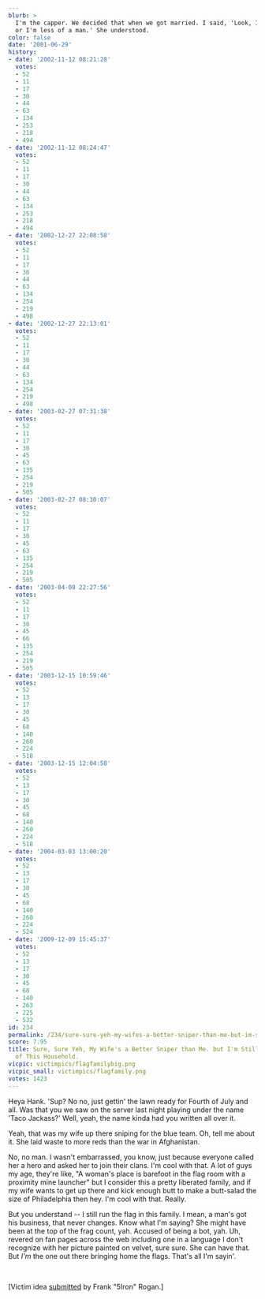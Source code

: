 ```yaml
---
blurb: >
  I'm the capper. We decided that when we got married. I said, 'Look, I gotta be capping
  or I'm less of a man.' She understood.
color: false
date: '2001-06-29'
history:
- date: '2002-11-12 08:21:28'
  votes:
  - 52
  - 11
  - 17
  - 30
  - 44
  - 63
  - 134
  - 253
  - 218
  - 494
- date: '2002-11-12 08:24:47'
  votes:
  - 52
  - 11
  - 17
  - 30
  - 44
  - 63
  - 134
  - 253
  - 218
  - 494
- date: '2002-12-27 22:08:58'
  votes:
  - 52
  - 11
  - 17
  - 30
  - 44
  - 63
  - 134
  - 254
  - 219
  - 498
- date: '2002-12-27 22:13:01'
  votes:
  - 52
  - 11
  - 17
  - 30
  - 44
  - 63
  - 134
  - 254
  - 219
  - 498
- date: '2003-02-27 07:31:38'
  votes:
  - 52
  - 11
  - 17
  - 30
  - 45
  - 63
  - 135
  - 254
  - 219
  - 505
- date: '2003-02-27 08:30:07'
  votes:
  - 52
  - 11
  - 17
  - 30
  - 45
  - 63
  - 135
  - 254
  - 219
  - 505
- date: '2003-04-08 22:27:56'
  votes:
  - 52
  - 11
  - 17
  - 30
  - 45
  - 66
  - 135
  - 254
  - 219
  - 505
- date: '2003-12-15 10:59:46'
  votes:
  - 52
  - 13
  - 17
  - 30
  - 45
  - 68
  - 140
  - 260
  - 224
  - 518
- date: '2003-12-15 12:04:58'
  votes:
  - 52
  - 13
  - 17
  - 30
  - 45
  - 68
  - 140
  - 260
  - 224
  - 518
- date: '2004-03-03 13:00:20'
  votes:
  - 52
  - 13
  - 17
  - 30
  - 45
  - 68
  - 140
  - 260
  - 224
  - 524
- date: '2009-12-09 15:45:37'
  votes:
  - 52
  - 13
  - 17
  - 30
  - 45
  - 68
  - 140
  - 263
  - 225
  - 532
id: 234
permalink: /234/sure-sure-yeh-my-wifes-a-better-sniper-than-me-but-im-still-the-flagrunner-of-this-household/
score: 7.95
title: Sure, Sure Yeh, My Wife's a Better Sniper than Me. but I'm Still the Flag-runner
  of This Household.
vicpic: victimpics/flagfamilybig.png
vicpic_small: victimpics/flagfamily.png
votes: 1423
---
```


Heya Hank. 'Sup? No no, just gettin' the lawn ready for Fourth of July
and all. Was that you we saw on the server last night playing under the
name 'Taco Jackass?' Well, yeah, the name kinda had you written all over
it.

Yeah, that was my wife up there sniping for the blue team. Oh, tell me
about it. She laid waste to more reds than the war in Afghanistan.

No, no man. I wasn't embarrassed, you know, just because everyone called
her a hero and asked her to join their clans. I'm cool with that. A lot
of guys my age, they're like, "A woman's place is barefoot in the flag
room with a proximity mine launcher" but I consider this a pretty
liberated family, and if my wife wants to get up there and kick enough
butt to make a butt-salad the size of Philadelphia then hey. I'm cool
with that. Really.

But you understand -- I still run the flag in this family. I mean, a
man's got his business, that never changes. Know what I'm saying? She
might have been at the top of the frag count, yah. Accused of being a
bot, yah. Uh, revered on fan pages across the web including one in a
language I don't recognize with her picture painted on velvet, sure
sure. She can have that. But *I'm* the one out there bringing home the
flags. That's all I'm sayin'.

&nbsp;

\[Victim idea [submitted](mailto:feedback@gamespy.com) by Frank "5Iron"
Rogan.\]